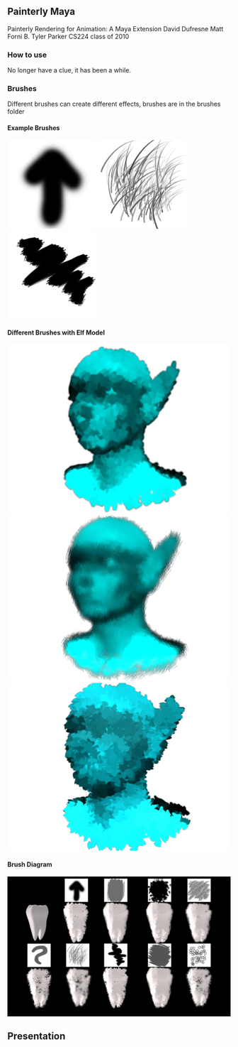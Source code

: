 ## Painterly Maya
Painterly Rendering for Animation:   A Maya Extension  David Dufresne  Matt Forni  B. Tyler Parker  CS224 class of 2010

### How to use
No longer have a clue, it has been a while. 
### Brushes
Different brushes can create different effects, brushes are in the brushes folder
#### Example Brushes
![Arrow Brush](/brushes/arrow.png "Arrow Brush")
![Scratchy Brush](/brushes/scratchy.png "Scratchy Brush")
![Scribble Brush](/brushes/scribble.png "Scribble Brush")
#### Different Brushes with Elf Model
![Elf with Arrow Brush](/tests/elf/she_elf_sd0_6_ss0_3_arrow.png "Elf with Arrow Brush")
![Elf with Arrow Brush](/tests/elf/she_elf_sd0_6_ss0_3_scratchy.png "Elf with Scratchy Brush")
![Elf with Arrow Brush](/tests/elf/she_elf_sd0_8_ss0_45_scribble.png "Elf with Scratchy Brush")

#### Brush Diagram
![Tooth Brush Diagram](/tests/tooth/tooth_images.png "Tooth Brush Diagram")
## Presentation
